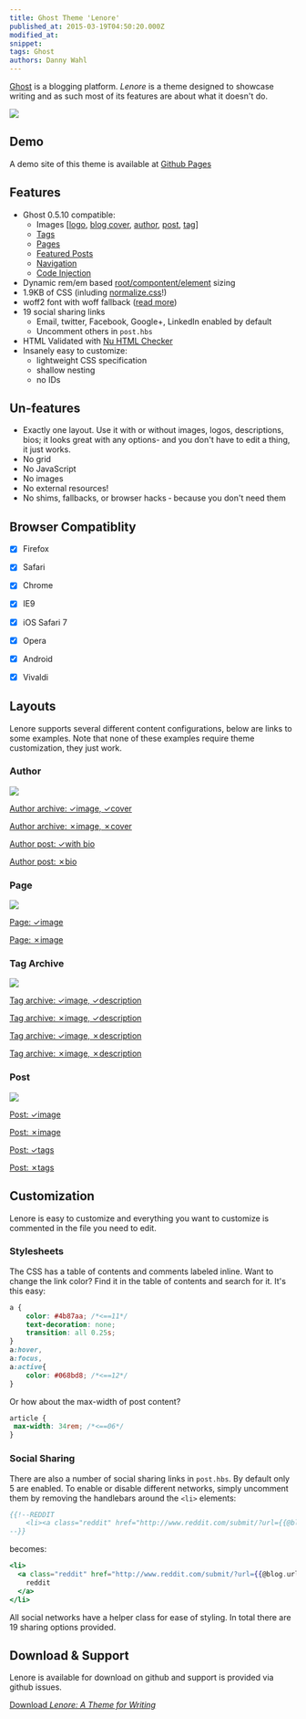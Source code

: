 ```yaml
---
title: Ghost Theme 'Lenore'
published_at: 2015-03-19T04:50:20.000Z
modified_at: 
snippet: 
tags: Ghost
authors: Danny Wahl
---
```


[Ghost](http://ghost.org/) is a blogging platform. _Lenore_ is a theme designed
to showcase writing and as such most of its features are about what it doesn't
do.

![](/blog/ghost-theme-lenore/lenore-banner-2.jpg)

## Demo

A demo site of this theme is available at
[Github Pages](https://thedannywahl.github.io/ghost_theme-lenore/)

## Features

- Ghost 0.5.10 compatible:
  - Images \[[logo](http://support.ghost.org/change-my-ghost-blog-logo/),
    [blog cover](http://support.ghost.org/upload-cover-image-ghost-blog/),
    [author](http://support.ghost.org/change-user-image-cover-photo/),
    [post](http://support.ghost.org/add-image-post/),
    [tag](http://support.ghost.org/using-tag-manager/#tag-image)\]
  - [Tags](http://support.ghost.org/using-tag-manager/)
  - [Pages](http://support.ghost.org/publish-a-static-page/)
  - [Featured Posts](http://support.ghost.org/post-settings-overview/#set-post-as-featured)
  - [Navigation](http://support.ghost.org/add-navigation-menu-ghost-blog/)
  - [Code Injection](http://support.ghost.org/use-code-injection/)
- Dynamic rem/em based
  [root/compontent/element](https://css-tricks.com/rems-ems/) sizing
- 1.9KB of CSS (inluding
  [normalize.css](http://necolas.github.io/normalize.css/)!)
- woff2 font with woff fallback
  ([read more](https://gist.github.com/sergejmueller/cf6b4f2133bcb3e2f64a))
- 19 social sharing links
  - Email, twitter, Facebook, Google+, LinkedIn enabled by default
  - Uncomment others in `post.hbs`
- HTML Validated with [Nu HTML Checker](http://validator.w3.org/nu/)
- Insanely easy to customize:
  - lightweight CSS specification
  - shallow nesting
  - no IDs

## Un-features

- Exactly one layout. Use it with or without images, logos, descriptions, bios;
  it looks great with any options- and you don't have to edit a thing, it just
  works.
- No grid
- No JavaScript
- No images
- No external resources!
- No shims, fallbacks, or browser hacks ‐ because you don't need them

## Browser Compatiblity

- [x] Firefox
- [x] Safari
- [x] Chrome
- [x] IE9

- [x] iOS Safari 7
- [x] Opera
- [x] Android
- [x] Vivaldi

## Layouts

Lenore supports several different content configurations, below are links to
some examples. Note that none of these examples require theme customization,
they just work.

### Author

![](/blog/ghost-theme-lenore/lenore-author-archive.jpg)

[Author archive: ✓image, ✓cover](https://thedannywahl.github.io/ghost_theme-lenore/author/poe/)

[Author archive: ✗image, ✗cover](https://thedannywahl.github.io/ghost_theme-lenore/author/ghost-writer/)

[Author post: ✓with bio](https://thedannywahl.github.io/ghost_theme-lenore/author-with-bioimages/)

[Author post: ✗bio](https://thedannywahl.github.io/ghost_theme-lenore/author-without-bioimages/)

### Page

![](/blog/ghost-theme-lenore/lenore-page-layout.jpg)

[Page: ✓image](https://thedannywahl.github.io/ghost_theme-lenore/layouts/)

[Page: ✗image](https://thedannywahl.github.io/ghost_theme-lenore/features/)

### Tag Archive

![](/blog/ghost-theme-lenore/lenore-tag-archive.jpg)

[Tag archive: ✓image, ✓description](https://thedannywahl.github.io/ghost_theme-lenore/tag/tag-image-and-description/)

[Tag archive: ✗image, ✓description](https://thedannywahl.github.io/ghost_theme-lenore/tag/description/)

[Tag archive: ✓image, ✗description](https://thedannywahl.github.io/ghost_theme-lenore/tag/tag-image/)

[Tag archive: ✗image, ✗description](https://thedannywahl.github.io/ghost_theme-lenore/tag/paged/)

### Post

![](/blog/ghost-theme-lenore/lenore-post.jpg)

[Post: ✓image](https://thedannywahl.github.io/ghost_theme-lenore/image-and-tags/)

[Post: ✗image](https://thedannywahl.github.io/ghost_theme-lenore/tags-no-image/)

[Post: ✓tags](https://thedannywahl.github.io/ghost_theme-lenore/tags-no-image/)

[Post: ✗tags](https://thedannywahl.github.io/ghost_theme-lenore/no-image-no-tags/)

## Customization

Lenore is easy to customize and everything you want to customize is commented in
the file you need to edit.

### Stylesheets

The CSS has a table of contents and comments labeled inline. Want to change the
link color? Find it in the table of contents and search for it. It's this easy:

```css
a {
	color: #4b87aa; /*<==11*/
	text-decoration: none;
	transition: all 0.25s;
}
a:hover,
a:focus,
a:active{
	color: #068bd8; /*<==12*/
}
```

Or how about the max-width of post content?

```css
article {
 max-width: 34rem; /*<==06*/
}
```

### Social Sharing

There are also a number of social sharing links in `post.hbs`. By default only 5
are enabled. To enable or disable different networks, simply uncomment them by
removing the handlebars around the `<li>` elements:

```handlebars
{{!--REDDIT
	<li><a class="reddit" href="http://www.reddit.com/submit/?url={{@blog.url}}{{url}}">reddit</a></li>
--}}
```

becomes:

```handlebars
<li>
  <a class="reddit" href="http://www.reddit.com/submit/?url={{@blog.url}}{{url}}">
    reddit
  </a>
</li>
```

All social networks have a helper class for ease of styling. In total there are
19 sharing options provided.

## Download & Support

Lenore is available for download on github and support is provided via github
issues.

[Download _Lenore: A Theme for Writing_](https://github.com/thedannywahl/ghost_theme-lenore/releases)
